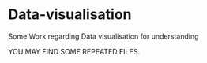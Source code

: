 # Data-visualisation
Some Work regarding Data visualisation for understanding

YOU MAY FIND SOME REPEATED FILES. 

